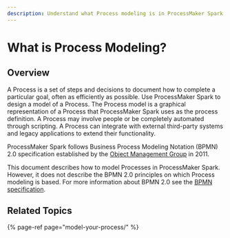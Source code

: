 ```yaml
---
description: Understand what Process modeling is in ProcessMaker Spark.
---
```


# What is Process Modeling?

## Overview

A Process is a set of steps and decisions to document how to complete a particular goal, often as efficiently as possible. Use ProcessMaker Spark to design a model of a Process. The Process model is a graphical representation of a Process that ProcessMaker Spark uses as the process definition. A Process may involve people or be completely automated through scripting. A Process can integrate with external third-party systems and legacy applications to extend their functionality.

ProcessMaker Spark follows Business Process Modeling Notation \(BPMN\) 2.0 specification established by the [Object Management Group](https://www.omg.org/) in 2011.

This document describes how to model Processes in ProcessMaker Spark. However, it does not describe the BPMN 2.0 principles on which Process modeling is based. For more information about BPMN 2.0 see the [BPMN specification](https://www.omg.org/spec/BPMN/2.0/About-BPMN/).

## Related Topics

{% page-ref page="model-your-process/" %}

